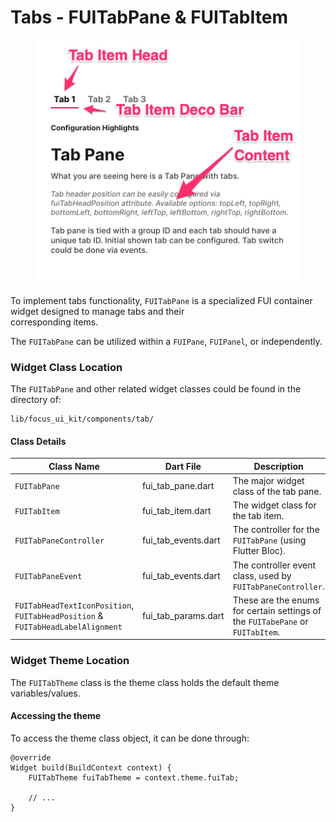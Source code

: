 # Tabs - FUITabPane & FUITabItem

<figure><img src="../../../../.gitbook/assets/tab.jpg" alt=""><figcaption></figcaption></figure>

To implement tabs functionality, `FUITabPane` is a specialized FUI container widget designed to manage tabs and their\
corresponding items.

The `FUITabPane` can be utilized within a `FUIPane`, `FUIPanel`, or independently.

### Widget Class Location

The `FUITabPane` and other related widget classes could be found in the directory of:

```
lib/focus_ui_kit/components/tab/
```

#### Class Details

| Class Name                                                                      | Dart File             | Description                                                                    |
| ------------------------------------------------------------------------------- | --------------------- | ------------------------------------------------------------------------------ |
| `FUITabPane`                                                                    | fui\_tab\_pane.dart   | The major widget class of the tab pane.                                        |
| `FUITabItem`                                                                    | fui\_tab\_item.dart   | The widget class for the tab item.                                             |
| `FUITabPaneController`                                                          | fui\_tab\_events.dart | The controller for the `FUITabPane` (using Flutter Bloc).                      |
| `FUITabPaneEvent`                                                               | fui\_tab\_events.dart | The controller event class, used by `FUITabPaneController`.                    |
| `FUITabHeadTextIconPosition`, `FUITabHeadPosition` & `FUITabHeadLabelAlignment` | fui\_tab\_params.dart | These are the enums for certain settings of the `FUITabePane` or `FUITabItem`. |

### Widget Theme Location

The `FUITabTheme` class is the theme class holds the default theme variables/values.

#### Accessing the theme

To access the theme class object, it can be done through:

```
@override
Widget build(BuildContext context) {
    FUITabTheme fuiTabTheme = context.theme.fuiTab;
    
    // ...
}
```
